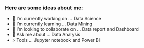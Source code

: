### Here are some ideas about me:

- 🔭 I’m currently working on ... Data Science
- 🌱 I’m currently learning ... Data Mining
- 👯 I’m looking to collaborate on ... Data report and Dashboard
- 💬 Ask me about ... Data Analysis
- ⚡ Tools ... Jupyter notebook and Power BI 


<!--
### Hi there 👋
**zalshawi/zalshawi** is a ✨ _special_ ✨ repository because its `README.md` (this file) appears on your GitHub profile.

- 🔭 I’m currently working on ... Udacity Data Analyst Nanodegree
- 🌱 I’m currently learning ... Data Visualization
- 👯 I’m looking to collaborate on ... Data Analysis
- 🤔 I’m looking for help with ... AI
- 💬 Ask me about ... Telecommunication Engineer, Data Analyst
- 📫 How to reach me: ... [LinkedIn](https://www.linkedin.com/in/ziyad-alshawi/)
- 😄 Pronouns: ... he/him
- ⚡ Fun fact: ... 
-->

